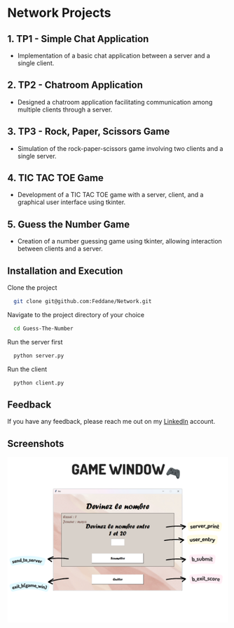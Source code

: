 
# Network Projects





## 1. TP1 - Simple Chat Application
- Implementation of a basic chat application between a server and a single client.

## 2. TP2 - Chatroom Application
- Designed a chatroom application facilitating communication among multiple clients through a server.

## 3. TP3 - Rock, Paper, Scissors Game
- Simulation of the rock-paper-scissors game involving two clients and a single server.

## 4. TIC TAC TOE Game
- Development of a TIC TAC TOE game with a server, client, and a graphical user interface using tkinter.

## 5. Guess the Number Game
- Creation of a number guessing game using tkinter, allowing interaction between clients and a server.

## Installation and Execution

Clone the project

```bash
  git clone git@github.com:Feddane/Network.git
```

Navigate to the project directory of your choice

```bash
  cd Guess-The-Number
```

Run the server first

```bash
  python server.py
```

Run the client

```bash
  python client.py
```
## Feedback

If you have any feedback, please reach me out on my [LinkedIn](https://www.linkedin.com/in/cha%C3%AFma-feddane-27a003224/) account.


## Screenshots

![App Screenshot](https://github.com/Feddane/Network/blob/main/Guess-The-Number/Explanation/Game_Window.png)

